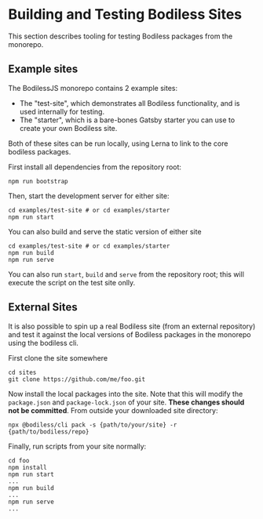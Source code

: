 # Building and Testing Bodiless Sites

This section describes tooling for testing Bodiless packages from the monorepo.

## Example sites

The BodilessJS monorepo contains 2 example sites:

- The "test-site", which demonstrates all Bodiless functionality, and is used
  internally for testing.
- The "starter", which is a bare-bones Gatsby starter you can use to create your own Bodiless site.

Both of these sites can be run locally, using Lerna to link to the core bodiless
packages.

First install all dependencies from the repository root:
```
npm run bootstrap
```

Then, start the development server for either site:
```
cd examples/test-site # or cd examples/starter
npm run start
```

You can also build and serve the static version of either site
```
cd examples/test-site # or cd examples/starter
npm run build
npm run serve
```

You can also run `start`, `build` and `serve` from the repository root; this will
execute the script on the test site onlly.

## External Sites

It is also possible to spin up a real Bodiless site (from an external
repository) and test it against the local versions of Bodiless packages in the
monorepo using the bodiless cli.

First clone the site somewhere
```
cd sites
git clone https://github.com/me/foo.git
```

Now install the local packages into the site. Note that this will modify the
`package.json` and `package-lock.json` of your site. **These changes should not
be committed**. From outside your downloaded site directory:
```
npx @bodiless/cli pack -s {path/to/your/site} -r {path/to/bodiless/repo}
```

Finally, run scripts from your site normally:
```
cd foo
npm install
npm run start
...
npm run build
...
npm run serve
...
```